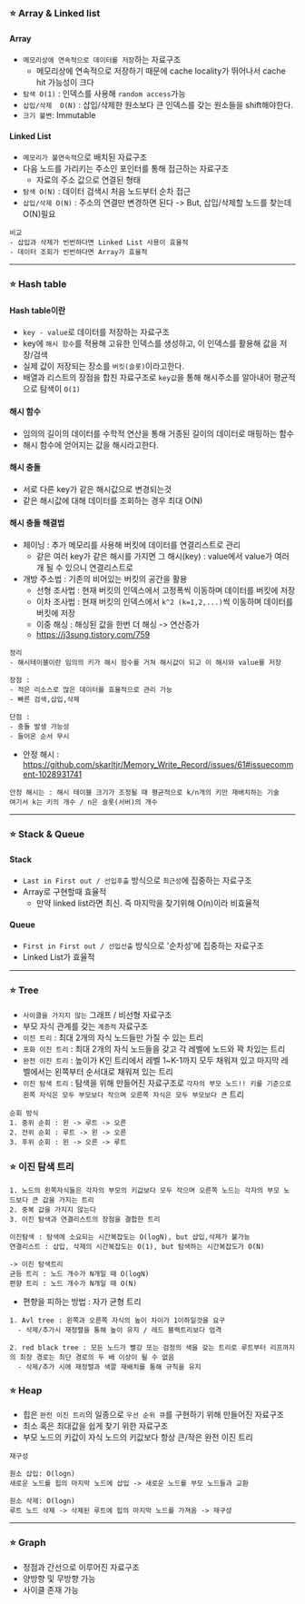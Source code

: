 ### ⭐️ Array & Linked list
#### Array
- `메모리상에 연속적으로 데이터를 저장`하는 자료구조
  - 메모리상에 연속적으로 저장하기 때문에 cache locality가 뛰어나서 cache hit 가능성이 크다
- `탐색 O(1)` : 인덱스를 사용해 `random access`가능
- `삽입/삭제  O(N)` : 삽입/삭제한 원소보다 큰 인덱스를 갖는 원소들을 shift해야한다.
- `크기 불변`: Immutable

#### Linked List
- `메모리가 불연속적`으로 배치된 자료구조
- 다음 노드를 가리키는 주소인 포인터를 통해 접근하는 자료구조
  - 자료의 주소 값으로 연결된 형태
- `탐색 O(N)` : 데이터 검색시 처음 노드부터 순차 접근
- `삽입/삭제 O(N)` : 주소의 연결만 변경하면 된다 -> But, 삽입/삭제할 노드를 찾는데 O(N)필요
```
비교
- 삽입과 삭제가 빈번하다면 Linked List 사용이 효율적
- 데이터 조회가 빈번하다면 Array가 효율적
```
------

### ⭐️ Hash table
#### Hash table이란
- `key - value`로 데이터를 저장하는 자료구조
- key에 `해시 함수`를 적용해 고유한 인덱스를 생성하고, 이 인덱스를 활용해 값을 저장/검색
- 실제 값이 저장되는 장소를 `버킷(슬롯)`이라고한다.
- 배열과 리스트의 장점을 합친 자료구조로 `key값`을 통해 해시주소를 알아내어 평균적으로 탐색이 `O(1)`

#### 해시 함수
- 임의의 길이의 데이터를 수학적 연산을 통해 거종된 길이의 데이터로 매핑하는 함수
- 해시 함수에 얻어지는 값을 해시라고한다.

#### 해시 충돌
- 서로 다른 key가 같은 해시값으로 변경되는것
- 같은 해시값에 대해 데이터를 조회하는 경우 최대 O(N)

#### 해시 충돌 해결법
- 체이닝 : 추가 메모리를 사용해 버킷에 데이터를 연결리스트로 관리
  - 같은 여러 key가 같은 해시를 가지면 그 해시(key) : value에서 value가 여러개 될 수 있으니 연결리스트로
- 개방 주소법 : 기존의 비어있는 버킷의 공간을 활용
  - 선형 조사법 : 현재 버킷의 인덱스에서 고정폭씩 이동하며 데이터를 버킷에 저장
  - 이차 조사법 : 현재 버킷의 인덱스에서 `k^2 (k=1,2,...)`씩 이동하며 데이터를 버킷에 저장
  - 이중 해싱 : 해싱된 값을 한번 더 해싱 -> 연산증가
  - https://j3sung.tistory.com/759
```
정리
- 해시테이블이란 임의의 키가 해시 함수를 거쳐 해시값이 되고 이 해시와 value를 저장

장점 :
- 적은 리소스로 많은 데이터를 효율적으로 관리 가능
- 빠른 검색,삽입,삭제

단점 : 
- 충돌 발생 가능성
- 들어온 순서 무시
```
- 안정 해시 : https://github.com/skarltjr/Memory_Write_Record/issues/61#issuecomment-1028931741
```
안정 해시는 : 해시 테이블 크기가 조정될 때 평균적으로 k/n개의 키만 재배치하는 기술
여기서 k는 키의 개수 / n은 슬롯(서버)의 개수
```

-----
### ⭐️ Stack & Queue
#### Stack
- `Last in First out / 선입후출` 방식으로 `최근성`에 집중하는 자료구조
- Array로 구현할때 효율적
  - 만약 linked list라면 최신. 즉 마지막을 찾기위해 O(n)이라 비효율적
#### Queue
- `First in First out / 선입선출` 방식으로 '순차성'에 집중하는 자료구조
- Linked List가 효율적

-----

### ⭐️ Tree
- `사이클을 가지지 않는` 그래프 / 비선형 자료구조
- 부모 자식 관계를 갖는 `계층적` 자료구조
- `이진 트리` : 최대 2개의 자식 노드들만 가질 수 있는 트리
- `포화 이진 트리` : 최대 2개의 자식 노드들을 갖고 각 레벨에 노드와 꽉 차있는 트리
- `완전 이진 트리` : 높이가 K인 트리에서 레벨 1~K-1까지 모두 채워져 있고 마지막 레벨에서는 왼쪽부터 순서대로 채워져 있는 트리
- `이진 탐색 트리` : 탐색을 위해 만들어진 자료구조로 `각자의 부모 노드!! 키를 기준으로 왼쪽 자식은 모두 부모보다 작으며 오른쪽 자식은 모두 부모보다 큰` 트리
```
순회 방식
1. 중위 순회 : 왼 -> 루트 -> 오른
2. 전위 순회 : 루트 -> 왼 -> 오른
3. 후위 순회 : 왼 -> 오른 -> 루트
```
### ⭐️ 이진 탐색 트리
```
1. 노드의 왼쪽자식들은 각자의 부모의 키값보다 모두 작으며 오른쪽 노드는 각자의 부모 노드보다 큰 값을 가지는 트리
2. 중복 값을 가지지 않는다
3. 이진 탐색과 연결리스트의 장점을 결합한 트리

이진탐색 : 탐색에 소요되는 시간복잡도는 O(logN), but 삽입,삭제가 불가능
연결리스트 : 삽입, 삭제의 시간복잡도는 O(1), but 탐색하는 시간복잡도가 O(N)

-> 이진 탐색트리
균등 트리 : 노드 개수가 N개일 때 O(logN)
편향 트리 : 노드 개수가 N개일 때 O(N)
```
- 편향을 피하는 방법 : 자가 균형 트리
```
1. Avl tree : 왼쪽과 오른쪽 자식의 높이 차이가 1이하일것을 요구
  - 삭제/추가시 재정렬을 통해 높이 유지 / 레드 블랙트리보다 엄격
  
2. red black tree : 모든 노드가 빨강 또는 검정의 색을 갖는 트리로 루트부터 리프까지의 최장 경로는 최단 경로의 두 배 이상이 될 수 없음
  - 삭제/추가 시에 재정렬과 색깔 재배치를 통해 규칙을 유지
```

### ⭐️ Heap
- 힙은 `완전 이진 트리`의 일종으로 `우선 순위 큐`를 구현하기 위해 만들어진 자료구조
- 최소 혹은 최대값을 쉽게 찾기 위한 자료구조
- 부모 노드의 키값이 자식 노드의 키값보다 항상 큰/작은 완전 이진 트리

```
재구성

원소 삽입: O(logn)
새로운 노드를 힙의 마지막 노드에 삽입 -> 새로운 노드를 부모 노드들과 교환

원소 삭제: O(logn)
루트 노드 삭제 -> 삭제된 루트에 힙의 마지막 노드를 가져옴 -> 재구성
```
-----
### ⭐️ Graph
- 정점과 간선으로 이루어진 자료구조
- 양방향 및 무방향 가능
- 사이클 존재 가능

